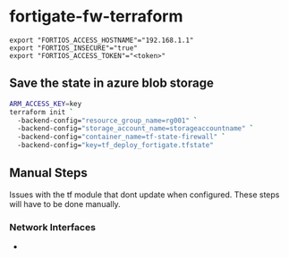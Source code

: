 # fortigate-fw-terraform

```
export "FORTIOS_ACCESS_HOSTNAME"="192.168.1.1"
export "FORTIOS_INSECURE"="true"
export "FORTIOS_ACCESS_TOKEN"="<token>"
```




## Save the state in azure blob storage
```bash
ARM_ACCESS_KEY=key
terraform init `
  -backend-config="resource_group_name=rg001" `
  -backend-config="storage_account_name=storageaccountname" `
  -backend-config="container_name=tf-state-firewall" `
  -backend-config="key=tf_deploy_fortigate.tfstate"
```

## Manual Steps
Issues with the tf module that dont update when configured. These steps will have to be done manually.
### Network Interfaces 
-  
